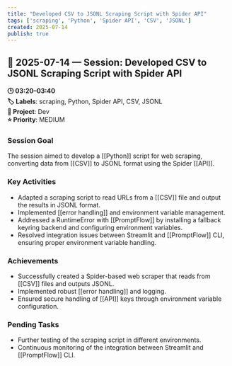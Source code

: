 ```yaml
---
title: "Developed CSV to JSONL Scraping Script with Spider API"
tags: ['scraping', 'Python', 'Spider API', 'CSV', 'JSONL']
created: 2025-07-14
publish: true
---
```


## 📅 2025-07-14 — Session: Developed CSV to JSONL Scraping Script with Spider API

**🕒 03:20–03:40**  
**🏷️ Labels**: scraping, Python, Spider API, CSV, JSONL  
**📂 Project**: Dev  
**⭐ Priority**: MEDIUM  


### Session Goal
The session aimed to develop a [[Python]] script for web scraping, converting data from [[CSV]] to JSONL format using the Spider [[API]].

### Key Activities
- Adapted a scraping script to read URLs from a [[CSV]] file and output the results in JSONL format.
- Implemented [[error handling]] and environment variable management.
- Addressed a RuntimeError with [[PromptFlow]] by installing a fallback keyring backend and configuring environment variables.
- Resolved integration issues between Streamlit and [[PromptFlow]] CLI, ensuring proper environment variable handling.

### Achievements
- Successfully created a Spider-based web scraper that reads from [[CSV]] files and outputs JSONL.
- Implemented robust [[error handling]] and logging.
- Ensured secure handling of [[API]] keys through environment variable configuration.

### Pending Tasks
- Further testing of the scraping script in different environments.
- Continuous monitoring of the integration between Streamlit and [[PromptFlow]] CLI.
